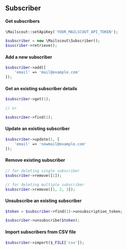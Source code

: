 ## Subscriber

#### Get subscribers

```php
\Mailscout::setApiKey('YOUR_MAILSCOUT_API_TOKEN');

$subscriber = new \Mailscout\Subscriber();
$suscriber->retrieve();
```

#### Add a new subscriber

```php
$subscriber->add([
    'email' => 'mail@example.com'
]);
```

#### Get an existing subscriber details

```php
$subscriber->get(1);

// or

$subscriber->find(1);
```

#### Update an existing subscriber

```php
$subscriber->update(1, [
    'email' => 'newmail@example.com'
]);
```

#### Remove existing subscriber

```php
// for deleting single subscriber
$subscriber->remove([1]);

// for deleting multiple subscriber
$subscriber->remove([1, 2, 3]);
```

#### Unsubscribe an existing subscriber

```php
$token = $subscriber->find(1)->unsubscription_token;

$subscriber->unsubscribe($token);
```

#### Import subscribers from CSV file

```php
$subscriber->import($_FILE['csv']);
```
